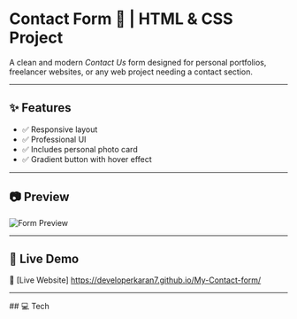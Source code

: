 # Contact Form 💬 | HTML & CSS Project

A clean and modern *Contact Us* form designed for personal portfolios, freelancer websites, or any web project needing a contact section.

---

## ✨ Features

- ✅ Responsive layout
- ✅ Professional UI
- ✅ Includes personal photo card
- ✅ Gradient button with hover effect

---

## 📷 Preview

![Form Preview](./screenshot.png)

---

## 🚀 Live Demo

🔗 [Live Website] https://developerkaran7.github.io/My-Contact-form/

---

## 💻 Tech
